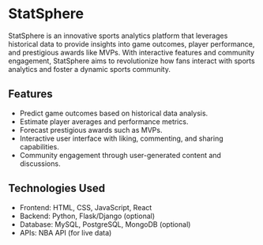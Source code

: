 # StatSphere

StatSphere is an innovative sports analytics platform that leverages historical data to provide insights into game outcomes, player performance, and prestigious awards like MVPs. With interactive features and community engagement, StatSphere aims to revolutionize how fans interact with sports analytics and foster a dynamic sports community.

## Features

- Predict game outcomes based on historical data analysis.
- Estimate player averages and performance metrics.
- Forecast prestigious awards such as MVPs.
- Interactive user interface with liking, commenting, and sharing capabilities.
- Community engagement through user-generated content and discussions.

## Technologies Used

- Frontend: HTML, CSS, JavaScript, React
- Backend: Python, Flask/Django (optional)
- Database: MySQL, PostgreSQL, MongoDB (optional)
- APIs: NBA API (for live data)
